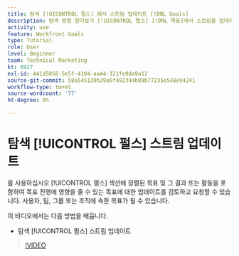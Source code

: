 ```yaml
---
title: 탐색 [!UICONTROL 펄스] 에서 스트림 업데이트 [!DNL Goals]
description: 탐색 방법 알아보기 [!UICONTROL 펄스] [!DNL 목표]에서 스트림을 업데이트합니다.
activity: use
feature: Workfront Goals
type: Tutorial
role: User
level: Beginner
team: Technical Marketing
kt: 8927
exl-id: 441d5056-5e5f-4104-aa44-321fe0da9a12
source-git-commit: 58a545120b29a5f492344b89b77235e548e94241
workflow-type: tm+mt
source-wordcount: '77'
ht-degree: 0%

---
```


# 탐색 [!UICONTROL 펄스] 스트림 업데이트

를 사용하십시오 [!UICONTROL 펄스] 섹션에 정렬된 목표 및 그 결과 또는 활동을 포함하여 목표 진행에 영향을 줄 수 있는 목표에 대한 업데이트를 검토하고 요청할 수 있습니다. 사용자, 팀, 그룹 또는 조직에 속한 목표가 될 수 있습니다.

이 비디오에서는 다음 방법을 배웁니다.

* 탐색 [!UICONTROL 펄스] 스트림 업데이트

>[!VIDEO](https://video.tv.adobe.com/v/335199/?quality=12)
